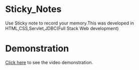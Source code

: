 # Sticky_Notes
 Use Sticky note to record your memory.This was developed in HTML,CSS,Servlet,JDBC(Full Stack Web development)
# Demonstration
<a href="https://drive.google.com/file/d/19S4dpjTxNUxZDC4yiTICaMKxpoGaKQTl/view?usp=drivesdk">Click here</a> to see the video demonstration.
